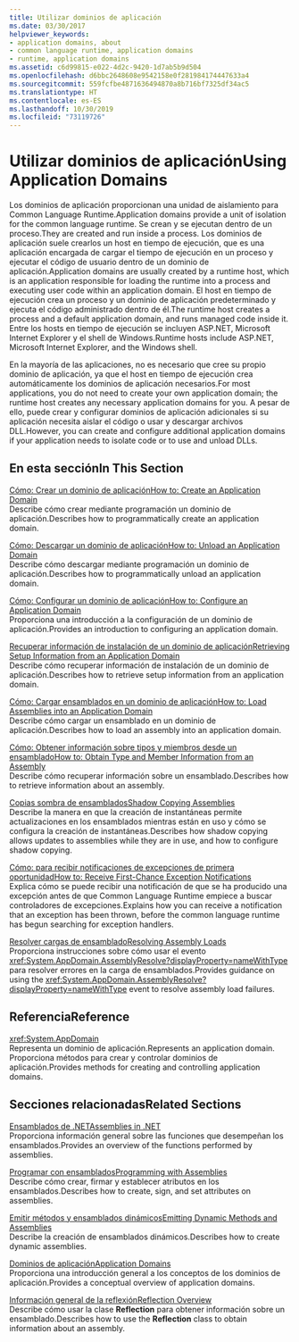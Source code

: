 ```yaml
---
title: Utilizar dominios de aplicación
ms.date: 03/30/2017
helpviewer_keywords:
- application domains, about
- common language runtime, application domains
- runtime, application domains
ms.assetid: c6d99815-e022-4d2c-9420-1d7ab5b9d504
ms.openlocfilehash: d6bbc2648608e9542158e0f281984174447633a4
ms.sourcegitcommit: 559fcfbe4871636494870a8b716bf7325df34ac5
ms.translationtype: HT
ms.contentlocale: es-ES
ms.lasthandoff: 10/30/2019
ms.locfileid: "73119726"
---
```

# <a name="using-application-domains"></a><span data-ttu-id="74be8-102">Utilizar dominios de aplicación</span><span class="sxs-lookup"><span data-stu-id="74be8-102">Using Application Domains</span></span>

<span data-ttu-id="74be8-103">Los dominios de aplicación proporcionan una unidad de aislamiento para Common Language Runtime.</span><span class="sxs-lookup"><span data-stu-id="74be8-103">Application domains provide a unit of isolation for the common language runtime.</span></span> <span data-ttu-id="74be8-104">Se crean y se ejecutan dentro de un proceso.</span><span class="sxs-lookup"><span data-stu-id="74be8-104">They are created and run inside a process.</span></span> <span data-ttu-id="74be8-105">Los dominios de aplicación suele crearlos un host en tiempo de ejecución, que es una aplicación encargada de cargar el tiempo de ejecución en un proceso y ejecutar el código de usuario dentro de un dominio de aplicación.</span><span class="sxs-lookup"><span data-stu-id="74be8-105">Application domains are usually created by a runtime host, which is an application responsible for loading the runtime into a process and executing user code within an application domain.</span></span> <span data-ttu-id="74be8-106">El host en tiempo de ejecución crea un proceso y un dominio de aplicación predeterminado y ejecuta el código administrado dentro de él.</span><span class="sxs-lookup"><span data-stu-id="74be8-106">The runtime host creates a process and a default application domain, and runs managed code inside it.</span></span> <span data-ttu-id="74be8-107">Entre los hosts en tiempo de ejecución se incluyen ASP.NET, Microsoft Internet Explorer y el shell de Windows.</span><span class="sxs-lookup"><span data-stu-id="74be8-107">Runtime hosts include ASP.NET, Microsoft Internet Explorer, and the Windows shell.</span></span>  
  
<span data-ttu-id="74be8-108">En la mayoría de las aplicaciones, no es necesario que cree su propio dominio de aplicación, ya que el host en tiempo de ejecución crea automáticamente los dominios de aplicación necesarios.</span><span class="sxs-lookup"><span data-stu-id="74be8-108">For most applications, you do not need to create your own application domain; the runtime host creates any necessary application domains for you.</span></span> <span data-ttu-id="74be8-109">A pesar de ello, puede crear y configurar dominios de aplicación adicionales si su aplicación necesita aislar el código o usar y descargar archivos DLL.</span><span class="sxs-lookup"><span data-stu-id="74be8-109">However, you can create and configure additional application domains if your application needs to isolate code or to use and unload DLLs.</span></span>  
  
## <a name="in-this-section"></a><span data-ttu-id="74be8-110">En esta sección</span><span class="sxs-lookup"><span data-stu-id="74be8-110">In This Section</span></span>  

[<span data-ttu-id="74be8-111">Cómo: Crear un dominio de aplicación</span><span class="sxs-lookup"><span data-stu-id="74be8-111">How to: Create an Application Domain</span></span>](how-to-create-an-application-domain.md)  
<span data-ttu-id="74be8-112">Describe cómo crear mediante programación un dominio de aplicación.</span><span class="sxs-lookup"><span data-stu-id="74be8-112">Describes how to programmatically create an application domain.</span></span>  
  
[<span data-ttu-id="74be8-113">Cómo: Descargar un dominio de aplicación</span><span class="sxs-lookup"><span data-stu-id="74be8-113">How to: Unload an Application Domain</span></span>](how-to-unload-an-application-domain.md)  
<span data-ttu-id="74be8-114">Describe cómo descargar mediante programación un dominio de aplicación.</span><span class="sxs-lookup"><span data-stu-id="74be8-114">Describes how to programmatically unload an application domain.</span></span>  
  
[<span data-ttu-id="74be8-115">Cómo: Configurar un dominio de aplicación</span><span class="sxs-lookup"><span data-stu-id="74be8-115">How to: Configure an Application Domain</span></span>](how-to-configure-an-application-domain.md)  
<span data-ttu-id="74be8-116">Proporciona una introducción a la configuración de un dominio de aplicación.</span><span class="sxs-lookup"><span data-stu-id="74be8-116">Provides an introduction to configuring an application domain.</span></span>  
  
[<span data-ttu-id="74be8-117">Recuperar información de instalación de un dominio de aplicación</span><span class="sxs-lookup"><span data-stu-id="74be8-117">Retrieving Setup Information from an Application Domain</span></span>](retrieve-setup-information.md)  
<span data-ttu-id="74be8-118">Describe cómo recuperar información de instalación de un dominio de aplicación.</span><span class="sxs-lookup"><span data-stu-id="74be8-118">Describes how to retrieve setup information from an application domain.</span></span>  
  
[<span data-ttu-id="74be8-119">Cómo: Cargar ensamblados en un dominio de aplicación</span><span class="sxs-lookup"><span data-stu-id="74be8-119">How to: Load Assemblies into an Application Domain</span></span>](how-to-load-assemblies-into-an-application-domain.md)  
<span data-ttu-id="74be8-120">Describe cómo cargar un ensamblado en un dominio de aplicación.</span><span class="sxs-lookup"><span data-stu-id="74be8-120">Describes how to load an assembly into an application domain.</span></span>  
  
[<span data-ttu-id="74be8-121">Cómo: Obtener información sobre tipos y miembros desde un ensamblado</span><span class="sxs-lookup"><span data-stu-id="74be8-121">How to: Obtain Type and Member Information from an Assembly</span></span>](../reflection-and-codedom/get-type-member-information.md)  
<span data-ttu-id="74be8-122">Describe cómo recuperar información sobre un ensamblado.</span><span class="sxs-lookup"><span data-stu-id="74be8-122">Describes how to retrieve information about an assembly.</span></span>  
  
[<span data-ttu-id="74be8-123">Copias sombra de ensamblados</span><span class="sxs-lookup"><span data-stu-id="74be8-123">Shadow Copying Assemblies</span></span>](shadow-copy-assemblies.md)  
<span data-ttu-id="74be8-124">Describe la manera en que la creación de instantáneas permite actualizaciones en los ensamblados mientras están en uso y cómo se configura la creación de instantáneas.</span><span class="sxs-lookup"><span data-stu-id="74be8-124">Describes how shadow copying allows updates to assemblies while they are in use, and how to configure shadow copying.</span></span>  
  
[<span data-ttu-id="74be8-125">Cómo: para recibir notificaciones de excepciones de primera oportunidad</span><span class="sxs-lookup"><span data-stu-id="74be8-125">How to: Receive First-Chance Exception Notifications</span></span>](how-to-receive-first-chance-exception-notifications.md)  
<span data-ttu-id="74be8-126">Explica cómo se puede recibir una notificación de que se ha producido una excepción antes de que Common Language Runtime empiece a buscar controladores de excepciones.</span><span class="sxs-lookup"><span data-stu-id="74be8-126">Explains how you can receive a notification that an exception has been thrown, before the common language runtime has begun searching for exception handlers.</span></span>  
  
[<span data-ttu-id="74be8-127">Resolver cargas de ensamblado</span><span class="sxs-lookup"><span data-stu-id="74be8-127">Resolving Assembly Loads</span></span>](../../standard/assembly/resolve-loads.md)  
<span data-ttu-id="74be8-128">Proporciona instrucciones sobre cómo usar el evento <xref:System.AppDomain.AssemblyResolve?displayProperty=nameWithType> para resolver errores en la carga de ensamblados.</span><span class="sxs-lookup"><span data-stu-id="74be8-128">Provides guidance on using the <xref:System.AppDomain.AssemblyResolve?displayProperty=nameWithType> event to resolve assembly load failures.</span></span>  
  
## <a name="reference"></a><span data-ttu-id="74be8-129">Referencia</span><span class="sxs-lookup"><span data-stu-id="74be8-129">Reference</span></span>  

<xref:System.AppDomain>  
<span data-ttu-id="74be8-130">Representa un dominio de aplicación.</span><span class="sxs-lookup"><span data-stu-id="74be8-130">Represents an application domain.</span></span> <span data-ttu-id="74be8-131">Proporciona métodos para crear y controlar dominios de aplicación.</span><span class="sxs-lookup"><span data-stu-id="74be8-131">Provides methods for creating and controlling application domains.</span></span>  
  
## <a name="related-sections"></a><span data-ttu-id="74be8-132">Secciones relacionadas</span><span class="sxs-lookup"><span data-stu-id="74be8-132">Related Sections</span></span>  
[<span data-ttu-id="74be8-133">Ensamblados de .NET</span><span class="sxs-lookup"><span data-stu-id="74be8-133">Assemblies in .NET</span></span>](../../standard/assembly/index.md)  
<span data-ttu-id="74be8-134">Proporciona información general sobre las funciones que desempeñan los ensamblados.</span><span class="sxs-lookup"><span data-stu-id="74be8-134">Provides an overview of the functions performed by assemblies.</span></span>  
  
[<span data-ttu-id="74be8-135">Programar con ensamblados</span><span class="sxs-lookup"><span data-stu-id="74be8-135">Programming with Assemblies</span></span>](../../standard/assembly/program.md)  
<span data-ttu-id="74be8-136">Describe cómo crear, firmar y establecer atributos en los ensamblados.</span><span class="sxs-lookup"><span data-stu-id="74be8-136">Describes how to create, sign, and set attributes on assemblies.</span></span>  
  
[<span data-ttu-id="74be8-137">Emitir métodos y ensamblados dinámicos</span><span class="sxs-lookup"><span data-stu-id="74be8-137">Emitting Dynamic Methods and Assemblies</span></span>](../reflection-and-codedom/emitting-dynamic-methods-and-assemblies.md)  
<span data-ttu-id="74be8-138">Describe la creación de ensamblados dinámicos.</span><span class="sxs-lookup"><span data-stu-id="74be8-138">Describes how to create dynamic assemblies.</span></span>  
  
[<span data-ttu-id="74be8-139">Dominios de aplicación</span><span class="sxs-lookup"><span data-stu-id="74be8-139">Application Domains</span></span>](application-domains.md)  
<span data-ttu-id="74be8-140">Proporciona una introducción general a los conceptos de los dominios de aplicación.</span><span class="sxs-lookup"><span data-stu-id="74be8-140">Provides a conceptual overview of application domains.</span></span>  
  
[<span data-ttu-id="74be8-141">Información general de la reflexión</span><span class="sxs-lookup"><span data-stu-id="74be8-141">Reflection Overview</span></span>](../reflection-and-codedom/reflection.md)  
<span data-ttu-id="74be8-142">Describe cómo usar la clase **Reflection** para obtener información sobre un ensamblado.</span><span class="sxs-lookup"><span data-stu-id="74be8-142">Describes how to use the **Reflection** class to obtain information about an assembly.</span></span>
